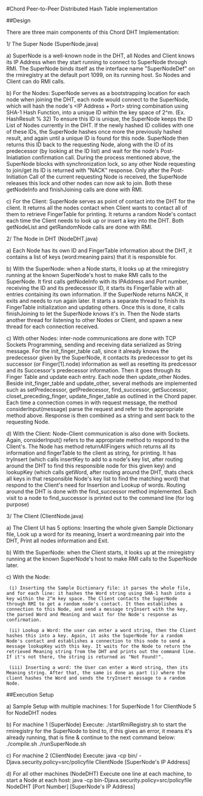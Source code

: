 #Chord Peer-to-Peer Distributed Hash Table implementation

##Design

There are three main components of this Chord DHT Implementation:

1/ The Super Node (SuperNode.java)
 
   a) SuperNode is a well-known node in the DHT, all Nodes and Client knows its IP Address when they start running to connect to SuperNode through RMI. The SuperNode binds itself as the interface name "SuperNodeDef" on the rmiregistry at the default port 1099, on its running host. So Nodes and Client can do RMI calls.
 
   b) For the Nodes: SuperNode serves as a bootstrapping location for each node when joining the DHT, each node would connect to the SuperNode, which will hash the node's <IP Address + Port> string combination using SHA-1 Hash Function, into a unique ID within the key space of 2^m. (Ex. HashResult % 32)
   To ensure this ID is unique, the SuperNode keeps the ID List of Nodes currently in the DHT. If the newly hashed ID collides with one of these IDs, the SuperNode hashes once more the previously hashed result, and again until a unique ID is found for this node. SuperNode then returns this ID back to the requesting Node, along with the ID of its predecessor (by looking at the ID list) and wait for the node's Post-Iniatiation confirmation call.
   During the process mentioned above, the SuperNode blocks with synchronization lock, so any other Node requesting to join/get its ID is returned with "NACK" response. Only after the Post-Initiation Call of the current requesting Node is received, the SuperNode releases this lock and other nodes can now ask to join. 
   Both these getNodeInfo and finishJoining calls are done with RMI.

   c) For the Client: SuperNode serves as point of contact into the DHT for the client. It returns all the nodes contact when Client wants to contact all of them to retrieve FingerTable for printing. It returns a random Node's contact each time the Client needs to look up or insert a key into the DHT.
    Both getNodeList and getRandomNode calls are done with RMI.
    
2/ The Node in DHT (NodeDHT.java)

   a) Each Node has its own ID and FingerTable information about the DHT, it contains a list of keys (word:meaning pairs) that it is responsible for. 

   b) With the SuperNode: when a Node starts, it looks up at the rmiregistry running at the known SuperNode's host to make RMI calls to the SuperNode. It first calls getNodeInfo with its IPAddress and Port number, receiving the ID and its predecessor ID, it starts its FingerTable with all entries containing its own information. If the SuperNode returns NACK, it exits and needs to run again later. 
     It starts a separate thread to finish its FingerTable initialization and updating others. Once this is done, it calls finishJoining to let the SuperNode knows it's in. Then the Node starts another thread for listening to other Nodes or Client, and spawn a new thread for each connection received.

   c) With other Nodes: inter-node communications are done with TCP Sockets Programming, sending and receiving data serialized as String message. For the init_finger_table call, since it already knows the predecessor given by the SuperNode, it contacts its predecessor to get its successor (or Finger[1].node) information as well as resetting its predcessor and its Successor's predecessor information. Then it goes through its Finger Table and update each entry. Each node then update_other Nodes. 
    Beside init_finger_table and update_other, several methods are implemented such as setPredecessor, getPredecessor, find_successor, getSuccessor, closet_preceding_finger, update_finger_table as outlined in the Chord paper. Each time a connection comes in with request message, the method considerInput(message) parse the request and refer to the appropriate method above. Response is then combined as a string and sent back to the requesting Node.

   d) With the Client: Node-Client communication is also done with Sockets. Again, considerInput() refers to the appropriate method to respond to the Client's. The Node has method returnAllFingers which returns all its information and fingerTable to the client as string, for printing. It has tryInsert (which calls insertKey to add to a node's key list, after routing around the DHT to find this responsible node for this given key) and lookupKey (which calls getWord, after routing around the DHT, thats check all keys in that responsible Node's key list to find the matching word) that respond to the Client's need for Insertion and Lookup of words. Routing around the DHT is done with the find_successor method implemented. Each visit to a node to find_successor is printed out to the command line (for log purpose)  

3/ The Client (ClientNode.java)

   a) The Client UI has 5 options: Inserting the whole given Sample Dictionary file, Look up a word for its meaning, Insert a word:meaning pair into the DHT, Print all nodes information and Exit. 	

   b) With the SuperNode: when the Client starts, it looks up at the rmiregistry running at the known SuperNode's host to make RMI calls to the SuperNode later.

   c) With the Node:

     (i) Inserting the Sample Dictionary file: it parses the whole file, and for each line: it hashes the Word string using SHA-1 hash into a key within the 2^m key space. The Client contacts the SuperNode through RMI to get a random node's contact. It then establishes a connection to this Node, and send a message tryInsert with the key, the parsed Word and Meaning and wait for the Node's response as confirmation.
   
     (ii) Lookup a Word: the user can enter a word string, then the Client hashes this into a key. Again, it asks the SuperNode for a random Node's contact and establishes a connection to this node to send a message lookupKey with this key. It waits for the Node to return the retrieved Meaning string from the DHT and prints out the command line. If it's not there, the string is returned as "Not Found!".
    
     (iii) Inserting a word: the User can enter a Word string, then its Meaning string. After that, the same is done as part (i) where the client hashes the Word and sends the tryInsert message to a random Node.


##Execution Setup

   a) Sample Setup with multiple machines:
        1 for SuperNode 
	1 for ClientNode
	5 for NodeDHT nodes 

   b) For machine 1 (SuperNode)
   Execute:
      ./startRmiRegistry.sh
   to start the rmiregistry for the SuperNode to bind to, if this gives an error, it means it's already running, that is fine & continue to the next command below:
      ./compile.sh
      ./runSuperNode.sh

   c) For machine 2 (ClientNode)
   Execute:
      java -cp bin/ -Djava.security.policy=src/policyfile ClientNode [SuperNode's IP Address]

   d) For all other machines (NodeDHT)
   Execute one line at each machine, to start a Node at each host:
      java -cp bin-Djava.security.policy=src/policyfile NodeDHT [Port Number] [SuperNode's IP Address]

